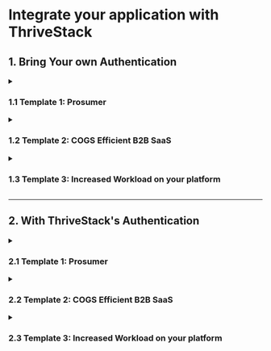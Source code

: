# Integrate your application with ThriveStack

## 1. Bring Your own Authentication

<details>

<summary> 

### 1.1 Template 1: Prosumer

</summary>

![](/img/docs/self_serve/integrate/without_ts_auth_template1.png)

The Prosumer Template equips typical prosumer applications (such as Figma, Canva, and Miro) with essential Product-Led Growth (PLG) capabilities. In this context, each tenant usually begins as an individual user and gradually transitions to a teams or enterprise plan. Due to light weight nature of prosumer tenants, onboarding usually occurs after the user-tenant relationship is established.
 
**Key Benefits:**
 
1. Effortless Integration:
Thrivestack handles critical self-service tasks, including User Waitlisting, User & Account Enrichment, Free Pricing Plan Association, Tenant Provisioning, and Welcome notifications.
Developers are relieved from instrumenting standard SaaS events related to user Signup and Login, freeing them to focus on other priorities.
2. Unlock Core PLG Capabilities:
By leveraging the template, you gain access to two pivotal functionalities:
PLG CRM: Understand and engage with users & accounts effectively.
PLG Analytics: Extract valuable insights for growth and GTM strategies.
 
 
**Integration Points:**

1. Authentication and Workflow Trigger:
Enable authentication or bring your own Identity Provider (IdP) by sending user authentication data to Thrivestack. This triggers the workflow.
2. Tenant Data Reception:
Receive provisioned tenant data (including enrichment) from Thrivestack and provide acknowledgment.
3. User Onboarding Control:
Flow control is then transferred to your application for seamless user onboarding.

<details>

<summary> 

#### 1.1.1 Send User Authentication Data to ThriveStack; Trigger Workflow

</summary>

Once your user is authenticated, send the authentication-related data to ThriveStack. 
At this point, control of the user workflow is transferred to us, and we manage the continuation of the signup/login process.
To achieve this, there are two parts,

** a. Trigger ThriveStack Worfklow **

To send the authentication data to ThriveStack, your API call should look like the following code:

```bash
curl -X POST {{THRIVESTACK-BASEURL}}/trigger \
-H "Content-Type: application/json" \
-H "Authorization: Bearer {{token}}" \
-d '{
  "user_id": "string", // This user_id is from your application
  "email_id": "mark@acme.com",
  "role": {
    "role_id": "string", // This role_id is from your application
    "role_name": "string" // This role_name is from your application
  },
  "workflow_id": "string" // Get this workflow_id from the Workflows Page
}'
```
To obtain the __workflow_id__, from your Integration Checklist Page.

Success Response
```
{
  "status": 200,
  "data": {
    "workflow_runtime_id": "aebm-etuki-mklou-ywedt",
    "redirect_url": "{{THRIVESTACK-REDIRECT-URL}}"
    "message": "Successful"
  }
}
```
Failure Response
```
{
  "status": 403,
  "data": {
    "error_code": "FORBIDDEN",
    "error_message": "You do not have permission to access this resource."
  }
}
```

** b. Redirect your user to ThriveStack **

Redirect the user to __redirect_url__ obtained in the success response for the last step.

</details>

 
<details>

<summary> 

#### 1.1.2 Receive provisioned tenant (and enrichment) data from us and provide acknowledgement

</summary>

:::note
By this point, ThriveStack will have:
- Enriched the user/account data
- Placed the user on a waitlist (if applicable)
- Associated a pricing plan
- Provisioned a tenant
:::

ThriveStack provisions tenant data and sends it to your application. Once you receive the tenant data, you can provision the tenant at your end, if you choose to.
At this point, ThriveStack will be waiting for the acknowledgement from your application.

This happens in two steps,

** a. Configure webhook to receive tenant data **

Configure your webhook ThriveStack Integration Checklist. ThriveStack will send the tenant data (along with user enrichment) to your webhook in the following format.

```javascript
{
  "tenant_provisioning_data" : {
    "ts_tenant_id" : "string",
    "is_ts_provisioning_success": true,
  },
  "enrichment_data": {
    "ip": "string",
    "fuzzy": "boolean",
    "domain": "string",
    "type": "string",
    "company": {
      "name": "string",
      "tags": [
        "string"
      ],
      "metrics": {
        "alexaUsRank": "integer",
        "alexaGlobalRank": "integer",
        "employees": "integer",
        "employeesRange": "string",
        "raised": "integer"
      },
      "...": "string"
    },
    "geoIP": {
      "city": "string",
      "state": "string",
      "stateCode": "string",
      "country": "string",
      "countryCode": "string"
    },
    "confidenceScore": "string",
    "role": "string",
    "seniority": "string"
  }
}
```

** b. Send tenant provisioning acknowledgement **

Once tenant provisioning is completed at your application, your application sends an acknowledgement to ThriveStack. The acknowledgement API call resembles the following code.

```bash
curl -X POST {{THRIVESTACK-BASEURL}}/workflow \
-H "Content-Type: application/json" \
-H "Authorization: Bearer {{token}}" \
-d '{
  "workflowDesignTimeId": "4a238be4-3db2-43b2-b5f6-f131c6a4f154",
  "workflowRuntimeId": "a13d3ee3-2bd4-404e-9a96-2a5769bb936e",
  "tenantId": "eae34b09-d0c9-47c0-96a9-d7e5e681e9d7",
  "tenantName": "ExampleCorp",
  "userEmailId": "user@example.com",
  "thrivestackTenantId": "88f8b02b-414a-4022-9c25-771b2c9e25dd"
}'
```

Success Response
```
{
  "status": 200,
  "data": {
    "message": "Acknowledgement received"
  }
}
```
Failure Response
```
{
  "status": 403,
  "data": {
    "error_code": "FORBIDDEN",
    "error_message": "You do not have permission to access this resource."
  }
}
```

</details>


<details>

<summary> 

#### 1.1.3 Flow control is transferred to you for user onboarding

</summary>

For the prosumer template workflow, this is the final user redirection.
You can configure the page where you want to redirect the user at the Onboarding Checklist. Thrivestack will redirect the user to this page.

:::note
After this point, ThriveStack will:
- Store the leads
- Send a Welcome Email to the user

You would have the access to:
- PLG CRM
- PLG Analytics
:::

</details>

</details>


<details>

<summary> 

### 1.2 Template 2: COGS Efficient B2B SaaS

</summary>

![](/img/docs/self_serve/integrate/without_ts_auth_template2.png)

The **COGS Efficient B2B SaaS Template** is designed for B2B applications that incur significant tenant hosting costs. 
This template requires slightly more development effort than the Prosumer Template and includes automatic PLG CRM and PLG Analytics.

This template requires integration at three places,
1. Send User Authentication Data to ThriveStack; Trigger Workflow
2. Flow control is transferred to you for user onboarding; Thrivestack awaits for user redirection
3. Receive provisioned tenant (and enrichment) data from us and provide acknowledgement
4. User is redirected to your product home page

<details>

<summary> 

#### 1.2.1 Send User Authentication Data to ThriveStack; Trigger Workflow

</summary>

Once your user is authenticated, send the authentication-related data to ThriveStack. 
At this point, control of the user workflow is transferred to us, and we manage the continuation of the signup/login process.
To achieve this, there are two parts,

** a. Trigger ThriveStack Worfklow **

To send the authentication data to ThriveStack, your API call should look like the following code:

```bash
curl -X POST {{THRIVESTACK-BASEURL}}/trigger \
-H "Content-Type: application/json" \
-H "Authorization: Bearer {{token}}" \
-d '{
  "user_id": "string", // This user_id is from your application
  "email_id": "mark@acme.com",
  "role": {
    "role_id": "string", // This role_id is from your application
    "role_name": "string" // This role_name is from your application
  },
  "workflow_id": "string" // Get this workflow_id from the Workflows Page
}'
```

To obtain the __workflow_id__, from your Integration Checklist Page.

Success Response
```
{
  "status": 200,
  "data": {
    "workflow_runtime_id": "aebm-etuki-mklou-ywedt",
    "redirect_url": "{{THRIVESTACK-REDIRECT-URL}}"
    "message": "Successful"
  }
}
```
Failure Response
```
{
  "status": 403,
  "data": {
    "error_code": "FORBIDDEN",
    "error_message": "You do not have permission to access this resource."
  }
}
```

** b. Redirect your user to ThriveStack **

Redirect the user to __redirect_url__ obtained in the success response for the last step.

</details>


<details>

<summary> 

#### 1.2.2 Flow control is transferred to you for user onboarding; Thrivestack awaits for user redirection

</summary>

:::note
By this point, ThriveStack will have:
- Enriched the user/account data
- Placed the user on a waitlist (if applicable)
:::

ThriveStack will redirect the user to your onboarding page. Once onboarding is complete, we await the user's return to ThriveStack.

This comprises two steps,

a. ThriveStack redirects the user to a pre-configured page

Configure the redirection page at ThriveStack's [Onboarding Checklist](#).
During this redirection, ThriveStack will share a URL in the parameter which will be used in the next step.

The URL would look something like this.

```
https://<YOUR-ONBOARDING-URL_PAGE>?redirect_url="{{THRIVESTACK-REDIRECT-URL}}"
```

b. Redirect the user back to ThriveStack once the onboarding is complete

During the last redirection, ThriveStack will send a URL in the URL parameter. This URL received in the URL parameter is the redirection page
where you redirect the user to.


</details>


<details>

<summary> 

#### 1.2.3 Receive provisioned tenant (and enrichment) data from us and provide acknowledgement

</summary>

:::note
By this point, ThriveStack will have:
- Associated a pricing plan
- Provisioned a tenant
:::

ThriveStack provisions tenant data and sends it to your application. Once you receive the tenant data, you can provision the tenant at your end, if you choose to.
At this point, ThriveStack will be waiting for the acknowledgement from your application.

This happens in two steps,

** a. Configure webhook to receive tenant data **

Configure your webhook ThriveStack Integration Checklist. ThriveStack will send the tenant data (along with user enrichment) to your webhook in the following format.

```javascript
{
  "tenant_provisioning_data" : {
    "ts_tenant_id" : "string",
    "is_ts_provisioning_success": true,
  },
  "enrichment_data": {
    "ip": "string",
    "fuzzy": "boolean",
    "domain": "string",
    "type": "string",
    "company": {
      "name": "string",
      "tags": [
        "string"
      ],
      "metrics": {
        "alexaUsRank": "integer",
        "alexaGlobalRank": "integer",
        "employees": "integer",
        "employeesRange": "string",
        "raised": "integer"
      },
      "...": "string"
    },
    "geoIP": {
      "city": "string",
      "state": "string",
      "stateCode": "string",
      "country": "string",
      "countryCode": "string"
    },
    "confidenceScore": "string",
    "role": "string",
    "seniority": "string"
  }
}
```

** b. Send tenant provisioning acknowledgement **

Once tenant provisioning is completed at your application, your application sends an acknowledgement to ThriveStack. The acknowledgement API call resembles the following code.

```bash
curl -X POST {{THRIVESTACK-BASEURL}}/workflow \
-H "Content-Type: application/json" \
-H "Authorization: Bearer {{token}}" \
-d '{
  "workflowDesignTimeId": "4a238be4-3db2-43b2-b5f6-f131c6a4f154",
  "workflowRuntimeId": "a13d3ee3-2bd4-404e-9a96-2a5769bb936e",
  "tenantId": "eae34b09-d0c9-47c0-96a9-d7e5e681e9d7",
  "tenantName": "ExampleCorp",
  "userEmailId": "user@example.com",
  "thrivestackTenantId": "88f8b02b-414a-4022-9c25-771b2c9e25dd"
}'
```

Success Response
```
{
  "status": 200,
  "data": {
    "message": "Acknowledgement received"
  }
}
```
Failure Response
```
{
  "status": 403,
  "data": {
    "error_code": "FORBIDDEN",
    "error_message": "You do not have permission to access this resource."
  }
}
```

</details>


<details>

<summary> 

#### 1.2.4 User is redirected to your product home page

</summary>

For this template,  this is the final user redirection. 
You can configure the page where you want to redirect the user at the [Success Redirection Page Checklist.](#) 
Thrivestack will redirect the user to this page.

</details>

</details>


<details>

<summary> 

### 1.3 Template 3: Increased Workload on your platform

</summary>

![](/img/docs/self_serve/integrate/without_ts_auth_template3.png)

The **Traditional SaaS Template** takes the lease effort to get started but most effort to go live.
Your application handles most of the self-service operations, 
with ThriveStack providing support in areas such as User Waitlisting, Tenant Provisioning, and Lead Storage. 
This template also necessitates the integration of business telemetry within your application.

This template requires integration at three places,
1. Send User Authentication Data to ThriveStack; Trigger Workflow
2. Receive provisioned tenant (and enrichment) data from us and provide acknowledgement
3. User is redirected to your product home page

<details>

<summary> 

#### 1.3.1 Send User Authentication Data to ThriveStack; Trigger Workflow

</summary>

Once your user is authenticated, send the authentication-related data to ThriveStack. 
At this point, control of the user workflow is transferred to us, and we manage the continuation of the signup/login process.
To achieve this, there are two parts,

** a. Trigger ThriveStack Worfklow **

To send the authentication data to ThriveStack, your API call should look like the following code:

```bash
curl -X POST {{THRIVESTACK-BASEURL}}/trigger \
-H "Content-Type: application/json" \
-H "Authorization: Bearer {{token}}" \
-d '{
  "user_id": "string", // This user_id is from your application
  "email_id": "mark@acme.com",
  "role": {
    "role_id": "string", // This role_id is from your application
    "role_name": "string" // This role_name is from your application
  },
  "workflow_id": "string" // Get this workflow_id from the Workflows Page
}'
```

To obtain the __workflow_id__, from your Integration Checklist Page.

Success Response
```
{
  "status": 200,
  "data": {
    "workflow_runtime_id": "aebm-etuki-mklou-ywedt",
    "redirect_url": "{{THRIVESTACK-REDIRECT-URL}}"
    "message": "Successful"
  }
}
```
Failure Response
```
{
  "status": 403,
  "data": {
    "error_code": "FORBIDDEN",
    "error_message": "You do not have permission to access this resource."
  }
}
```

** b. Redirect your user to ThriveStack **

Redirect the user to __redirect_url__ obtained in the success response for the last step.

</details>

<details>

<summary> 

#### 1.3.2 Receive provisioned tenant (and enrichment) data from us and provide acknowledgement

</summary>

:::note
By this point, ThriveStack will have:
- Enriched the user/account data
- Placed the user on a waitlist (if applicable)
- Associated a pricing plan
- Provisioned a tenant
:::

ThriveStack provisions tenant data and sends it to your application. Once you receive the tenant data, you can provision the tenant at your end, if you choose to.
At this point, ThriveStack will be waiting for the acknowledgement from your application.

This happens in two steps,

** a. Configure webhook to receive tenant data **

Configure your webhook [here](#). ThriveStack will send the tenant data (along with user enrichment) to your webhook in the following format.

```javascript
{
  "tenant_provisioning_data" : {
    "ts_tenant_id" : "string",
    "is_ts_provisioning_success": true,
  },
  "enrichment_data": {
    "ip": "string",
    "fuzzy": "boolean",
    "domain": "string",
    "type": "string",
    "company": {
      "name": "string",
      "tags": [
        "string"
      ],
      "metrics": {
        "alexaUsRank": "integer",
        "alexaGlobalRank": "integer",
        "employees": "integer",
        "employeesRange": "string",
        "raised": "integer"
      },
      "...": "string"
    },
    "geoIP": {
      "city": "string",
      "state": "string",
      "stateCode": "string",
      "country": "string",
      "countryCode": "string"
    },
    "confidenceScore": "string",
    "role": "string",
    "seniority": "string"
  }
}
```

** b. Send tenant provisioning acknowledgement **

Once tenant provisioning is completed at your application, your application sends an acknowledgement to ThriveStack. The acknowledgement API call resembles the following code.

```bash
curl -X POST {{THRIVESTACK-BASEURL}}/workflow \
-H "Content-Type: application/json" \
-H "Authorization: Bearer {{token}}" \
-d '{
  "workflowDesignTimeId": "4a238be4-3db2-43b2-b5f6-f131c6a4f154",
  "workflowRuntimeId": "a13d3ee3-2bd4-404e-9a96-2a5769bb936e",
  "tenantId": "eae34b09-d0c9-47c0-96a9-d7e5e681e9d7",
  "tenantName": "ExampleCorp",
  "userEmailId": "user@example.com",
  "thrivestackTenantId": "88f8b02b-414a-4022-9c25-771b2c9e25dd"
}'
```

Success Response
```
{
  "status": 200,
  "data": {
    "message": "Acknowledgement recieved"
  }
}
```
Failure Response
```
{
  "status": 403,
  "data": {
    "error_code": "FORBIDDEN",
    "error_message": "You do not have permission to access this resource."
  }
}
```

</details>



<details>

<summary> 

#### 1.3.3 User is redirected to your product home page

</summary>

For this template,  this is the final user redirection. 
You can configure the page where you want to redirect the user at the [Success Redirection Page Checklist.](#) 
Thrivestack will redirect the user to this page.

</details>


</details>

<hr />

## 2. With ThriveStack's Authentication

<details>

<summary> 

### 2.1 Template 1: Prosumer

</summary>

![](/img/docs/self_serve/integrate/with_ts_auth_template1.png)


The Prosumer Template equips typical prosumer applications (such as Figma, Canva, and Miro) with essential Product-Led Growth (PLG) capabilities. In this context, each tenant usually begins as an individual user and gradually transitions to a teams or enterprise plan. Due to light weight nature of prosumer tenants, onboarding usually occurs after the user-tenant relationship is established.
 
**Key Benefits:**
 
1. Effortless Integration:
Thrivestack handles critical self-service tasks, including User Waitlisting, User & Account Enrichment, Free Pricing Plan Association, Tenant Provisioning, and Welcome notifications.
Developers are relieved from instrumenting standard SaaS events related to user Signup and Login, freeing them to focus on other priorities.
2. Unlock Core PLG Capabilities:
By leveraging the template, you gain access to two pivotal functionalities:
PLG CRM: Understand and engage with users & accounts effectively.
PLG Analytics: Extract valuable insights for growth and GTM strategies.
 
 
**Integration Points:**

1. Tenant Data Reception:
Receive provisioned tenant data (including enrichment) from Thrivestack and provide acknowledgment.
2. User Onboarding Control:
Flow control is then transferred to your application for seamless user onboarding.

<details>

<summary> 

#### 2.1.1 Receive provisioned tenant (and enrichment) data from us and provide acknowledgement

</summary>

:::note
By this point, ThriveStack will have:
- Enriched the user/account data
- Placed the user on a waitlist (if applicable)
- Associated a pricing plan
- Provisioned a tenant
:::

ThriveStack provisions tenant data and sends it to your application. Once you receive the tenant data, you can provision the tenant at your end, if you choose to.
At this point, ThriveStack will be waiting for the acknowledgement from your application.

This happens in two steps,

** a. Configure webhook to receive tenant data **

Configure your webhook [here](#). ThriveStack will send the tenant data (along with user enrichment) to your webhook in the following format.

```javascript
{
  "tenant_provisioning_data" : {
    "ts_tenant_id" : "string",
    "is_ts_provisioning_success": true,
  },
  "enrichment_data": {
    "ip": "string",
    "fuzzy": "boolean",
    "domain": "string",
    "type": "string",
    "company": {
      "name": "string",
      "tags": [
        "string"
      ],
      "metrics": {
        "alexaUsRank": "integer",
        "alexaGlobalRank": "integer",
        "employees": "integer",
        "employeesRange": "string",
        "raised": "integer"
      },
      "...": "string"
    },
    "geoIP": {
      "city": "string",
      "state": "string",
      "stateCode": "string",
      "country": "string",
      "countryCode": "string"
    },
    "confidenceScore": "string",
    "role": "string",
    "seniority": "string"
  }
}
```

** b. Send tenant provisioning acknowledgement **

Once tenant provisioning is completed at your application, your application sends an acknowledgement to ThriveStack. The acknowledgement API call resembles the following code.

```bash
curl -X POST {{THRIVESTACK-BASEURL}}/workflow \
-H "Content-Type: application/json" \
-H "Authorization: Bearer {{token}}" \
-d '{
  "workflowDesignTimeId": "4a238be4-3db2-43b2-b5f6-f131c6a4f154",
  "workflowRuntimeId": "a13d3ee3-2bd4-404e-9a96-2a5769bb936e",
  "tenantId": "eae34b09-d0c9-47c0-96a9-d7e5e681e9d7",
  "tenantName": "ExampleCorp",
  "userEmailId": "user@example.com",
  "thrivestackTenantId": "88f8b02b-414a-4022-9c25-771b2c9e25dd"
}'
```

Success Response
```
{
  "status": 200,
  "data": {
    "message": "Acknowledgement recieved"
  }
}
```
Failure Response
```
{
  "status": 403,
  "data": {
    "error_code": "FORBIDDEN",
    "error_message": "You do not have permission to access this resource."
  }
}
```

</details>

<details>

<summary> 

#### 2.1.2 Flow control is transferred to you for user onboarding

</summary>

For the prosumer template workflow, this is the final user redirection.
You can configure the page where you want to redirect the user at the Onboarding Checklist. 
Thrivestack will redirect the user to this page.

With this redirection, ThriveStack will also set the authentication token in the Cookie specific to your app domain.


:::note
After this point, ThriveStack will:
- Store the leads
- Send a Welcome Email to the user

You would have the access to:
- PLG CRM
- PLG Analytics
:::

</details>

</details>

<details>

<summary> 

### 2.2 Template 2: COGS Efficient B2B SaaS

</summary>

![](/img/docs/self_serve/integrate/with_ts_auth_template2.png)

The **COGS Efficient B2B SaaS Template** is designed for B2B applications that incur significant tenant hosting costs. 
This template requires slightly more development effort than the Prosumer Template and includes automatic PLG CRM and PLG Analytics.

This template requires integration at three places,
1. Flow control is transferred to you for user onboarding; Thrivestack awaits for user redirection
2. Receive provisioned tenant (and enrichment) data from us and provide acknowledgement
3. User is redirected to your product home page

<details>

<summary> 

#### 2.2.1 Flow control is transferred to you for user onboarding; Thrivestack awaits for user redirection

</summary>

:::note
By this point, ThriveStack will have:
- Enriched the user/account data
- Placed the user on a waitlist (if applicable)
:::

ThriveStack will redirect the user to your onboarding page. Once onboarding is complete, we await the user's return to ThriveStack.

This comprises two steps,

a. ThriveStack redirects the user to a pre-configured page

Configure the redirection page at ThriveStack's Onboarding Checklist.
During this redirection, ThriveStack will share a URL in the parameter which will be used in the next step.

The URL would look something like this.

```
https://<YOUR-ONBOARDING-URL_PAGE>?redirect_url="{{THRIVESTACK-REDIRECT-URL}}"
```

b. Redirect the user back to ThriveStack once the onboarding is complete

During the last redirection, ThriveStack will send a URL in the URL parameter. This URL received in the URL parameter is the redirection page
where you redirect the user to.


</details>


<details>

<summary> 

#### 2.2.2 Receive provisioned tenant (and enrichment) data from us and provide acknowledgement

</summary>

:::note
By this point, ThriveStack will have:
- Associated a pricing plan
- Provisioned a tenant
:::

ThriveStack provisions tenant data and sends it to your application. Once you receive the tenant data, you can provision the tenant at your end, if you choose to.
At this point, ThriveStack will be waiting for the acknowledgement from your application.

This happens in two steps,

** a. Configure webhook to receive tenant data **

Configure your webhook ThriveStack Integration Checklist. ThriveStack will send the tenant data (along with user enrichment) to your webhook in the following format.

```javascript
{
  "tenant_provisioning_data" : {
    "ts_tenant_id" : "string",
    "is_ts_provisioning_success": true,
  },
  "enrichment_data": {
    "ip": "string",
    "fuzzy": "boolean",
    "domain": "string",
    "type": "string",
    "company": {
      "name": "string",
      "tags": [
        "string"
      ],
      "metrics": {
        "alexaUsRank": "integer",
        "alexaGlobalRank": "integer",
        "employees": "integer",
        "employeesRange": "string",
        "raised": "integer"
      },
      "...": "string"
    },
    "geoIP": {
      "city": "string",
      "state": "string",
      "stateCode": "string",
      "country": "string",
      "countryCode": "string"
    },
    "confidenceScore": "string",
    "role": "string",
    "seniority": "string"
  }
}
```

** b. Send tenant provisioning acknowledgement **

Once tenant provisioning is completed at your application, your application sends an acknowledgement to ThriveStack. The acknowledgement API call resembles the following code.

```bash
curl -X POST {{THRIVESTACK-BASEURL}}/workflow \
-H "Content-Type: application/json" \
-H "Authorization: Bearer {{token}}" \
-d '{
  "workflowDesignTimeId": "4a238be4-3db2-43b2-b5f6-f131c6a4f154",
  "workflowRuntimeId": "a13d3ee3-2bd4-404e-9a96-2a5769bb936e",
  "tenantId": "eae34b09-d0c9-47c0-96a9-d7e5e681e9d7",
  "tenantName": "ExampleCorp",
  "userEmailId": "user@example.com",
  "thrivestackTenantId": "88f8b02b-414a-4022-9c25-771b2c9e25dd"
}'
```

Success Response
```
{
  "status": 200,
  "data": {
    "message": "Acknowledgement recieved"
  }
}
```
Failure Response
```
{
  "status": 403,
  "data": {
    "error_code": "FORBIDDEN",
    "error_message": "You do not have permission to access this resource."
  }
}
```

</details>


<details>

<summary> 

#### 2.2.3 User is redirected to your product home page

</summary>

For this template,  this is the final user redirection. 
You can configure the page where you want to redirect the user at the [Success Redirection Page Checklist.](#) 
Thrivestack will redirect the user to this page.

With this redirection, ThriveStack will also set the authentication token in the Cookie specific to your app domain.

</details>

</details>

<details>

<summary> 

### 2.3 Template 3: Increased Workload on your platform

</summary>

![](/img/docs/self_serve/integrate/with_ts_auth_template3.png)

The **Traditional SaaS Template** takes the lease effort to get started but most effort to go live.
Your application handles most of the self-service operations, 
with ThriveStack providing support in areas such as User Waitlisting, Tenant Provisioning, and Lead Storage. 
This template also necessitates the integration of business telemetry within your application.

This template requires integration at three places,
1. Receive provisioned tenant (and enrichment) data from us and provide acknowledgement
2. User is redirected to your product home page

<details>

<summary> 

#### 2.3.1 Receive provisioned tenant (and enrichment) data from us and provide acknowledgement

</summary>

:::note
By this point, ThriveStack will have:
- Enriched the user/account data
- Placed the user on a waitlist (if applicable)
- Associated a pricing plan
- Provisioned a tenant
:::

ThriveStack provisions tenant data and sends it to your application. Once you receive the tenant data, you can provision the tenant at your end, if you choose to.
At this point, ThriveStack will be waiting for the acknowledgement from your application.

This happens in two steps,

** a. Configure webhook to receive tenant data **

Configure your webhook [here](#). ThriveStack will send the tenant data (along with user enrichment) to your webhook in the following format.

```javascript
{
  "tenant_provisioning_data" : {
    "ts_tenant_id" : "string",
    "is_ts_provisioning_success": true,
  },
  "enrichment_data": {
    "ip": "string",
    "fuzzy": "boolean",
    "domain": "string",
    "type": "string",
    "company": {
      "name": "string",
      "tags": [
        "string"
      ],
      "metrics": {
        "alexaUsRank": "integer",
        "alexaGlobalRank": "integer",
        "employees": "integer",
        "employeesRange": "string",
        "raised": "integer"
      },
      "...": "string"
    },
    "geoIP": {
      "city": "string",
      "state": "string",
      "stateCode": "string",
      "country": "string",
      "countryCode": "string"
    },
    "confidenceScore": "string",
    "role": "string",
    "seniority": "string"
  }
}
```

** b. Send tenant provisioning acknowledgement **

Once tenant provisioning is completed at your application, your application sends an acknowledgement to ThriveStack. The acknowledgement API call resembles the following code.

```bash
curl -X POST {{THRIVESTACK-BASEURL}}/workflow \
-H "Content-Type: application/json" \
-H "Authorization: Bearer {{token}}" \
-d '{
  "workflowDesignTimeId": "4a238be4-3db2-43b2-b5f6-f131c6a4f154",
  "workflowRuntimeId": "a13d3ee3-2bd4-404e-9a96-2a5769bb936e",
  "tenantId": "eae34b09-d0c9-47c0-96a9-d7e5e681e9d7",
  "tenantName": "ExampleCorp",
  "userEmailId": "user@example.com",
  "thrivestackTenantId": "88f8b02b-414a-4022-9c25-771b2c9e25dd"
}'
```

Success Response
```
{
  "status": 200,
  "data": {
    "message": "Acknowledgement recieved"
  }
}
```
Failure Response
```
{
  "status": 403,
  "data": {
    "error_code": "FORBIDDEN",
    "error_message": "You do not have permission to access this resource."
  }
}
```

</details>


<details>

<summary> 

#### 2.3.2 User is redirected to your product home page

</summary>

For this template,  this is the final user redirection. 
You can configure the page where you want to redirect the user at the [Success Redirection Page Checklist.](#) 
Thrivestack will redirect the user to this page.

With this redirection, ThriveStack will also set the authentication token in the Cookie specific to your app domain.

</details>


</details>
